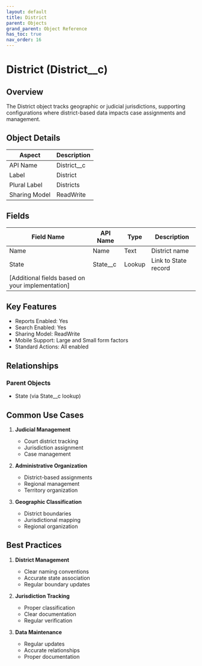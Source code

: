 ```yaml
---
layout: default
title: District
parent: Objects
grand_parent: Object Reference
has_toc: true
nav_order: 16
---
```


# District (District__c)

## Overview

The District object tracks geographic or judicial jurisdictions, supporting configurations where district-based data impacts case assignments and management.

## Object Details

| Aspect | Description |
|--------|-------------|
| API Name | District__c |
| Label | District |
| Plural Label | Districts |
| Sharing Model | ReadWrite |

## Fields

| Field Name | API Name | Type | Description |
|------------|----------|------|-------------|
| Name | Name | Text | District name |
| State | State__c | Lookup | Link to State record |
| [Additional fields based on your implementation] |

## Key Features

- Reports Enabled: Yes
- Search Enabled: Yes
- Sharing Model: ReadWrite
- Mobile Support: Large and Small form factors
- Standard Actions: All enabled

## Relationships

### Parent Objects
- State (via State__c lookup)

## Common Use Cases

1. **Judicial Management**
   - Court district tracking
   - Jurisdiction assignment
   - Case management

2. **Administrative Organization**
   - District-based assignments
   - Regional management
   - Territory organization

3. **Geographic Classification**
   - District boundaries
   - Jurisdictional mapping
   - Regional organization

## Best Practices

1. **District Management**
   - Clear naming conventions
   - Accurate state association
   - Regular boundary updates

2. **Jurisdiction Tracking**
   - Proper classification
   - Clear documentation
   - Regular verification

3. **Data Maintenance**
   - Regular updates
   - Accurate relationships
   - Proper documentation